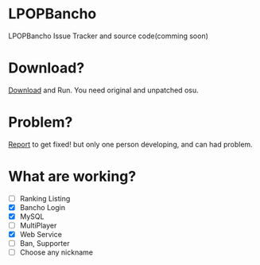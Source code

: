 # LPOPBancho
LPOPBancho Issue Tracker and source code(comming soon)

# Download?
<a href="https://raw.githubusercontent.com/Castar/LPOPBancho/master/LPOPBanchoLauncher.cmd" download>Download</a> and Run. You need original and unpatched osu.

# Problem?
[Report](https://github.com/Castar/LPOPBancho/issues) to get fixed!
but only one person developing, and can had problem.

# What are working?
- [ ] Ranking Listing
- [x] Bancho Login
- [x] MySQL
- [ ] MultiPlayer
- [x] Web Service
- [ ] Ban, Supporter
- [ ] Choose any nickname
